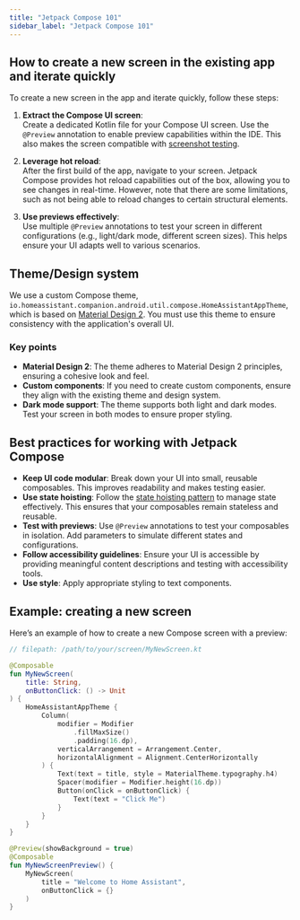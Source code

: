 ```yaml
---
title: "Jetpack Compose 101"
sidebar_label: "Jetpack Compose 101"
---
```


## How to create a new screen in the existing app and iterate quickly

To create a new screen in the app and iterate quickly, follow these steps:

1. **Extract the Compose UI screen**:  
   Create a dedicated Kotlin file for your Compose UI screen. Use the `@Preview` annotation to enable preview capabilities within the IDE. This also makes the screen compatible with [screenshot testing](../testing/screenshot_testing).

2. **Leverage hot reload**:  
   After the first build of the app, navigate to your screen. Jetpack Compose provides hot reload capabilities out of the box, allowing you to see changes in real-time. However, note that there are some limitations, such as not being able to reload changes to certain structural elements.

3. **Use previews effectively**:  
   Use multiple `@Preview` annotations to test your screen in different configurations (e.g., light/dark mode, different screen sizes). This helps ensure your UI adapts well to various scenarios.

## Theme/Design system

We use a custom Compose theme, `io.homeassistant.companion.android.util.compose.HomeAssistantAppTheme`, which is based on [Material Design 2](https://m2.material.io/). You must use this theme to ensure consistency with the application's overall UI.

### Key points

- **Material Design 2**: The theme adheres to Material Design 2 principles, ensuring a cohesive look and feel.
- **Custom components**: If you need to create custom components, ensure they align with the existing theme and design system.
- **Dark mode support**: The theme supports both light and dark modes. Test your screen in both modes to ensure proper styling.

## Best practices for working with Jetpack Compose

- **Keep UI code modular**: Break down your UI into small, reusable composables. This improves readability and makes testing easier.
- **Use state hoisting**: Follow the [state hoisting pattern](https://developer.android.com/jetpack/compose/state#state-hoisting) to manage state effectively. This ensures that your composables remain stateless and reusable.
- **Test with previews**: Use `@Preview` annotations to test your composables in isolation. Add parameters to simulate different states and configurations.
- **Follow accessibility guidelines**: Ensure your UI is accessible by providing meaningful content descriptions and testing with accessibility tools.
- **Use style**: Apply appropriate styling to text components.

## Example: creating a new screen

Here’s an example of how to create a new Compose screen with a preview:

```kotlin
// filepath: /path/to/your/screen/MyNewScreen.kt

@Composable
fun MyNewScreen(
    title: String,
    onButtonClick: () -> Unit
) {
    HomeAssistantAppTheme {
        Column(
            modifier = Modifier
                .fillMaxSize()
                .padding(16.dp),
            verticalArrangement = Arrangement.Center,
            horizontalAlignment = Alignment.CenterHorizontally
        ) {
            Text(text = title, style = MaterialTheme.typography.h4)
            Spacer(modifier = Modifier.height(16.dp))
            Button(onClick = onButtonClick) {
                Text(text = "Click Me")
            }
        }
    }
}

@Preview(showBackground = true)
@Composable
fun MyNewScreenPreview() {
    MyNewScreen(
        title = "Welcome to Home Assistant",
        onButtonClick = {}
    )
}
```
